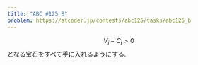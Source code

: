 ```yaml
---
title: "ABC #125 B"
problem: https://atcoder.jp/contests/abc125/tasks/abc125_b
---
```

$$ V_i - C_i \gt 0 $$ となる宝石をすべて手に入れるようにする.
